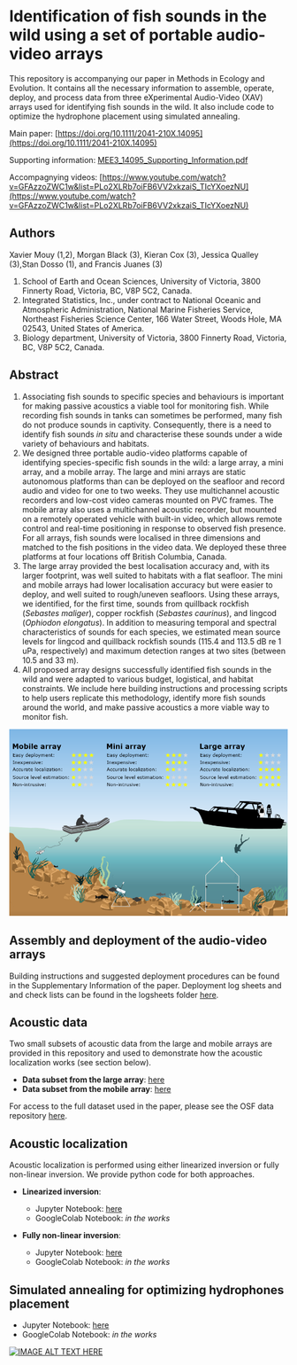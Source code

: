 # Identification of fish sounds in the wild using a set of portable audio-video arrays

This repository is accompanying our paper in Methods in Ecology and Evolution. It contains all the necessary information to assemble, operate, deploy, and process data from three eXperimental Audio-Video (XAV) arrays used for identifying fish sounds in the wild. It also include code to optimize the hydrophone placement using simulated annealing.

Main paper:
[https://doi.org/10.1111/2041-210X.14095](https://doi.org/10.1111/2041-210X.14095)

Supporting information:
[MEE3_14095_Supporting_Information.pdf](MEE3_14095_Supporting_Information.pdf)

Accompagnying videos:
[https://www.youtube.com/watch?v=GFAzzoZWC1w&list=PLo2XLRb7oiFB6VV2xkzaiS_TIcYXoezNU](https://www.youtube.com/watch?v=GFAzzoZWC1w&list=PLo2XLRb7oiFB6VV2xkzaiS_TIcYXoezNU)

## Authors
Xavier Mouy (1,2), Morgan Black (3), Kieran Cox (3), Jessica Qualley (3),Stan Dosso (1), and Francis Juanes (3)

1. School of Earth and Ocean Sciences, University of Victoria, 3800 Finnerty Road, Victoria, BC, V8P 5C2, Canada.
2. Integrated Statistics, Inc., under contract to National Oceanic and Atmospheric Administration, National Marine Fisheries Service, Northeast Fisheries Science Center, 166 Water Street, Woods Hole, MA 02543, United States of America.
3. Biology department, University of Victoria, 3800 Finnerty Road, Victoria, BC, V8P 5C2, Canada.

## Abstract
1. Associating fish sounds to specific species and behaviours is important for making passive acoustics a viable tool for monitoring fish. While recording fish sounds in tanks can sometimes be performed, many fish do not produce sounds in captivity. Consequently, there is a need to identify fish sounds *in situ* and characterise these sounds under a wide variety of behaviours and habitats.
2. We designed three portable audio-video platforms capable of identifying species-specific fish sounds in the wild: a large array, a mini array, and a mobile array. The large and mini arrays are static autonomous platforms than can be deployed on the seafloor and record audio and video for one to two weeks. They use multichannel acoustic recorders and low-cost video cameras mounted on PVC frames. The mobile array also uses a multichannel acoustic recorder, but mounted on a remotely operated vehicle with built-in video, which allows remote control and real-time positioning in response to observed fish presence. For all arrays, fish sounds were localised in three dimensions and matched to the fish positions in the video data. We deployed these three platforms at four locations off British Columbia, Canada.
3. The large array provided the best localisation accuracy and, with its larger footprint, was well suited to habitats with a flat seafloor. The mini and mobile arrays had lower localisation accuracy but were easier to deploy, and well suited to rough/uneven seafloors. Using these arrays, we identified, for the first time, sounds from quillback rockfish (*Sebastes maliger*), copper rockfish (*Sebastes caurinus*), and lingcod (*Ophiodon elongatus*). In addition to measuring temporal and spectral characteristics of sounds for each species, we estimated mean source levels for lingcod and quillback rockfish sounds (115.4 and 113.5 dB re 1 uPa, respectively) and maximum detection ranges at two sites (between 10.5 and 33 m).   
4. All proposed array designs successfully identified fish sounds in the wild and were adapted to various budget, logistical, and habitat constraints. We include here building instructions and processing scripts to help users replicate this methodology, identify more fish sounds around the world, and make passive acoustics a more viable way to monitor fish.

![Summary illustration](images/Comparison_Summary.png)

## Assembly and deployment of the audio-video arrays
Building instructions and suggested deployment procedures can be found in the Supplementary Information of the paper. Deployment log sheets and and check lists can be found in the logsheets folder [here](https://github.com/xaviermouy/XAV-arrays/tree/main/logsheets/).

## Acoustic data
Two small subsets of acoustic data from the large and mobile arrays are provided in this repository and used to demonstrate how the acoustic localization works (see section below). 

* **Data subset from the large array**: [here](https://github.com/xaviermouy/XAV-arrays/tree/main/localization/large-array)
* **Data subset from the mobile array**: [here](https://github.com/xaviermouy/XAV-arrays/tree/main/localization/mobile-array)

For access to the full dataset used in the paper, please see the OSF data repository [here](https://osf.io/q8dz4).

## Acoustic localization
Acoustic localization is performed using either linearized inversion or fully non-linear inversion. We provide python code for both approaches. 

* **Linearized inversion**:
    * Jupyter Notebook: [here](https://github.com/xaviermouy/XAV-arrays/blob/main/localization/Localization_linearized_inversion.ipynb)
    * GoogleColab Notebook: *in the works*
	
* **Fully non-linear inversion**:
    * Jupyter Notebook: [here](https://github.com/xaviermouy/XAV-arrays/blob/main/localization/Localization_non-linear_inversion.ipynb)
    * GoogleColab Notebook: *in the works*

## Simulated annealing for optimizing hydrophones placement

* Jupyter Notebook: [here](https://github.com/xaviermouy/XAV-arrays/blob/main/localization/Optimization_of_hydrophone_placement.ipynb) 
* GoogleColab Notebook: *in the works*

[![IMAGE ALT TEXT HERE](http://img.youtube.com/vi/bJMbtHWPlEg/0.jpg)](http://www.youtube.com/watch?v=bJMbtHWPlEg)